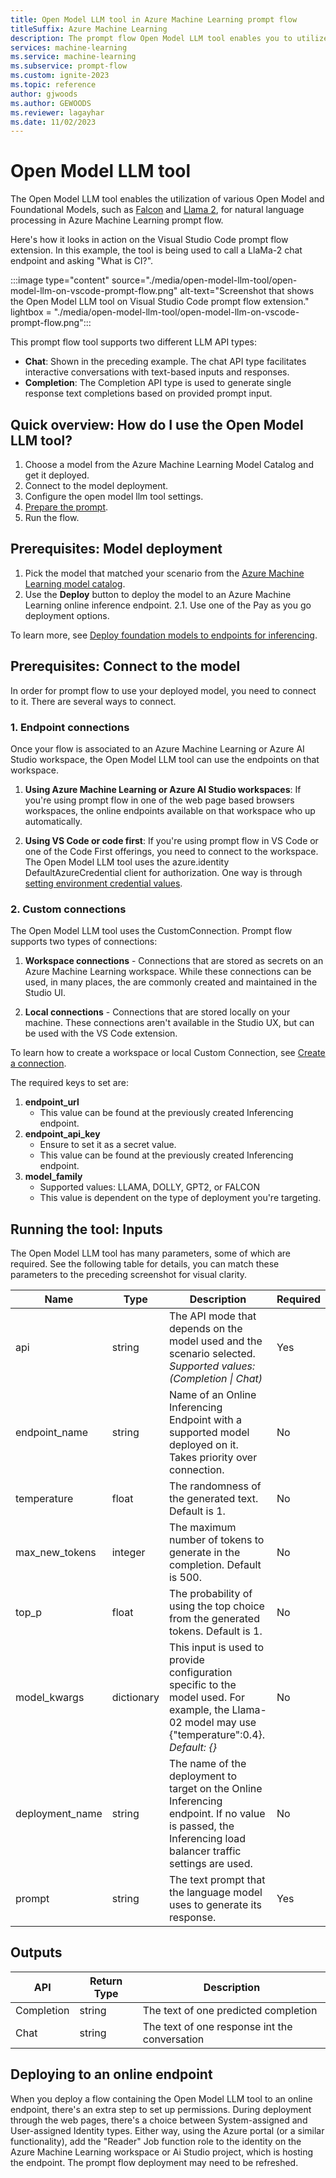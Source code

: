 ```yaml
---
title: Open Model LLM tool in Azure Machine Learning prompt flow
titleSuffix: Azure Machine Learning
description: The prompt flow Open Model LLM tool enables you to utilize various open-source and foundational models.
services: machine-learning
ms.service: machine-learning
ms.subservice: prompt-flow
ms.custom: ignite-2023
ms.topic: reference
author: gjwoods
ms.author: GEWOODS
ms.reviewer: lagayhar
ms.date: 11/02/2023
---
```


# Open Model LLM tool

The Open Model LLM tool enables the utilization of various Open Model and Foundational Models, such as [Falcon](https://ml.azure.com/models/tiiuae-falcon-7b/version/4/catalog/registry/azureml) and [Llama 2](https://ml.azure.com/models/Llama-2-7b-chat/version/14/catalog/registry/azureml-meta), for natural language processing in Azure Machine Learning prompt flow.

Here's how it looks in action on the Visual Studio Code prompt flow extension. In this example, the tool is being used to call a LlaMa-2 chat endpoint and asking "What is CI?".

:::image type="content" source="./media/open-model-llm-tool/open-model-llm-on-vscode-prompt-flow.png" alt-text="Screenshot that shows the Open Model LLM tool on Visual Studio Code prompt flow extension." lightbox = "./media/open-model-llm-tool/open-model-llm-on-vscode-prompt-flow.png":::

This prompt flow tool supports two different LLM API types:

- **Chat**: Shown in the preceding example. The chat API type facilitates interactive conversations with text-based inputs and responses.
- **Completion**: The Completion API type is used to generate single response text completions based on provided prompt input.

## Quick overview: How do I use the Open Model LLM tool?

1. Choose a model from the Azure Machine Learning Model Catalog and get it deployed.
2. Connect to the model deployment.
3. Configure the open model llm tool settings.
4. [Prepare the prompt](./prompt-tool.md#write-a-prompt).
5. Run the flow.

## Prerequisites: Model deployment

1. Pick the model that matched your scenario from the [Azure Machine Learning model catalog](https://ml.azure.com/model/catalog).
1. Use the **Deploy** button to deploy the model to an Azure Machine Learning online inference endpoint. 2.1. Use one of the Pay as you go deployment options.

To learn more, see [Deploy foundation models to endpoints for inferencing](../../how-to-use-foundation-models.md#deploying-foundation-models-to-endpoints-for-inferencing).

## Prerequisites: Connect to the model

In order for prompt flow to use your deployed model, you need to connect to it. There are several ways to connect.

### 1. Endpoint connections

Once your flow is associated to an Azure Machine Learning or Azure AI Studio workspace, the Open Model LLM tool can use the endpoints on that workspace.

1. **Using Azure Machine Learning or Azure AI Studio workspaces**: If you're using prompt flow in one of the web page based browsers workspaces, the online endpoints available on that workspace who up automatically.

2. **Using VS Code or code first**: If you're using prompt flow in VS Code or one of the Code First offerings, you need to connect to the workspace. The Open Model LLM tool uses the azure.identity DefaultAzureCredential client for authorization. One way is through [setting environment credential values](https://learn.microsoft.com/python/api/azure-identity/azure.identity.environmentcredential).

### 2. Custom connections

The Open Model LLM tool uses the CustomConnection. Prompt flow supports two types of connections:

1. **Workspace connections** - Connections that are stored as secrets on an Azure Machine Learning workspace. While these connections can be used, in many places, the are commonly created and maintained in the Studio UI.

2. **Local connections** - Connections that are stored locally on your machine. These connections aren't available in the Studio UX, but can be used with the VS Code extension.

To learn how to create a workspace or local Custom Connection, see [Create a connection](https://microsoft.github.io/promptflow/how-to-guides/manage-connections.html#create-a-connection).

The required keys to set are:

1. **endpoint_url**
    - This value can be found at the previously created Inferencing endpoint.
2. **endpoint_api_key**
    - Ensure to set it as a secret value.
    - This value can be found at the previously created Inferencing endpoint.
3. **model_family**
    - Supported values: LLAMA, DOLLY, GPT2, or FALCON
    - This value is dependent on the type of deployment you're targeting.

## Running the tool: Inputs

The Open Model LLM tool has many parameters, some of which are required. See the following table for details, you can match these parameters to the preceding screenshot for visual clarity.

| Name | Type | Description | Required |
|------|------|-------------|----------|
| api | string | The API mode that depends on the model used and the scenario selected. *Supported values: (Completion \| Chat)* | Yes |
| endpoint_name | string | Name of an Online Inferencing Endpoint with a supported model deployed on it. Takes priority over connection. | No |
| temperature | float | The randomness of the generated text. Default is 1. | No |
| max_new_tokens | integer | The maximum number of tokens to generate in the completion. Default is 500. | No |
| top_p | float | The probability of using the top choice from the generated tokens. Default is 1. | No |
| model_kwargs | dictionary | This input is used to provide configuration specific to the model used. For example, the Llama-02 model may use {\"temperature\":0.4}. *Default: {}* | No |
| deployment_name | string | The name of the deployment to target on the Online Inferencing endpoint. If no value is passed, the Inferencing load balancer traffic settings are used. | No |
| prompt | string | The text prompt that the language model uses to generate its response. | Yes |

## Outputs

| API        | Return Type | Description                              |
|------------|-------------|------------------------------------------|
| Completion | string      | The text of one predicted completion     |
| Chat       | string      | The text of one response int the conversation |

## Deploying to an online endpoint

When you deploy a flow containing the Open Model LLM tool to an online endpoint, there's an extra step to set up permissions. During deployment through the web pages, there's a choice between System-assigned and User-assigned Identity types. Either way, using the Azure portal (or a similar functionality), add the "Reader" Job function role to the identity on the Azure Machine Learning workspace or Ai Studio project, which is hosting the endpoint. The prompt flow deployment may need to be refreshed.
